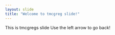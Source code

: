 ```yaml
---
layout: slide
title: "Welcome to tmcgreg slide!"
---
```

This is tmcgregs slide
Use the left arrow to go back!
